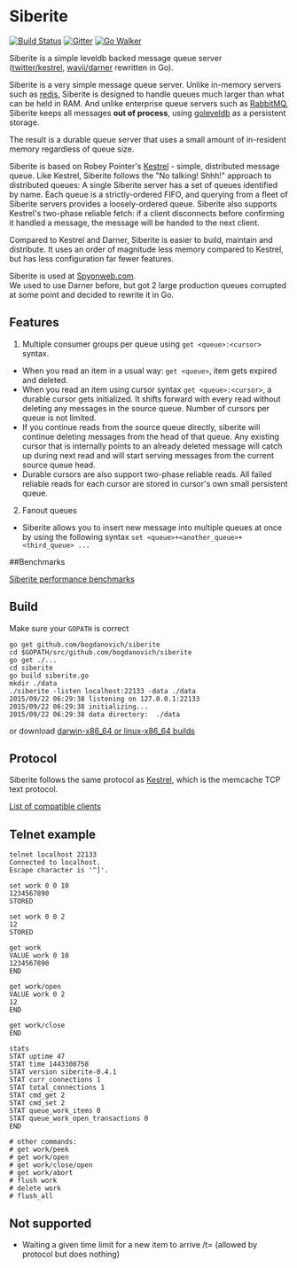 # Siberite
[![Build Status](https://travis-ci.org/bogdanovich/siberite.svg?branch=master)](https://travis-ci.org/bogdanovich/siberite)
[![Gitter](https://badges.gitter.im/Join%20Chat.svg)](https://gitter.im/bogdanovich/siberite?utm_source=badge&utm_medium=badge&utm_campaign=pr-badge&utm_content=badge)
[![Go Walker](http://gowalker.org/api/v1/badge)](https://gowalker.org/github.com/bogdanovich/siberite)

Siberite is a simple leveldb backed message queue server<br>
([twitter/kestrel](https://github.com/twitter/kestrel), [wavii/darner](https://github.com/wavii/darner) rewritten in Go).

Siberite is a very simple message queue server.  Unlike in-memory servers such as [redis](http://redis.io/), Siberite is
designed to handle queues much larger than what can be held in RAM.  And unlike enterprise queue servers such as
[RabbitMQ](http://www.rabbitmq.com/), Siberite keeps all messages **out of process**,
using [goleveldb](https://github.com/syndtr/goleveldb) as a persistent storage.

The result is a durable queue server that uses a small amount of in-resident memory regardless of queue size.

Siberite is based on Robey Pointer's [Kestrel](https://github.com/robey/kestrel) - simple, distributed message queue.
Like Kestrel, Siberite follows the "No talking! Shhh!" approach to distributed queues:
A single Siberite server has a set of queues identified by name.  Each queue is a strictly-ordered FIFO,
and querying from a fleet of Siberite servers provides a loosely-ordered queue.
Siberite also supports Kestrel's two-phase reliable fetch: if a client disconnects before confirming it handled
a message, the message will be handed to the next client.

Compared to Kestrel and Darner, Siberite is easier to build, maintain and distribute.
It uses an order of magnitude less memory compared to Kestrel, but has less configuration far fewer features.

Siberite is used at [Spyonweb.com](http://spyonweb.com).<br>
We used to use Darner before, but got 2 large production queues corrupted at some point and decided to rewrite it in Go.

## Features

1. Multiple consumer groups per queue using `get <queue>:<cursor>` syntax.

  - When you read an item in a usual way: `get <queue>`, item gets expired and deleted.
  - When you read an item using cursor syntax `get <queue>:<cursor>`, a durable
    cursor gets initialized. It shifts forward with every read without deleting
    any messages in the source queue. Number of cursors per queue is not limited.
  - If you continue reads from the source queue directly, siberite will continue
    deleting messages from the head of that queue. Any existing cursor that is
    internally points to an already deleted message will catch up during next read
    and will start serving messages from the current source queue head.
  - Durable cursors are also support two-phase reliable reads. All failed reliable
    reads for each cursor are stored in cursor's own small persistent queue.

2. Fanout queues

  - Siberite allows you to insert new message into multiple queues at once
    by using the following syntax `set <queue>+<another_queue>+<third_queue> ...`



##Benchmarks

[Siberite performance benchmarks](docs/benchmarks.md)


## Build

Make sure your `GOPATH` is correct

```
go get github.com/bogdanovich/siberite
cd $GOPATH/src/github.com/bogdanovich/siberite
go get ./...
cd siberite
go build siberite.go
mkdir ./data
./siberite -listen localhost:22133 -data ./data
2015/09/22 06:29:38 listening on 127.0.0.1:22133
2015/09/22 06:29:38 initializing...
2015/09/22 06:29:38 data directory:  ./data
```

or download [darwin-x86_64 or linux-x86_64 builds](https://github.com/bogdanovich/siberite/releases)

## Protocol

Siberite follows the same protocol as [Kestrel](http://github.com/robey/kestrel/blob/master/docs/guide.md#memcache),
which is the memcache TCP text protocol.

[List of compatible clients](docs/clients.md)

## Telnet example

```
telnet localhost 22133
Connected to localhost.
Escape character is '^]'.

set work 0 0 10
1234567890
STORED

set work 0 0 2
12
STORED

get work
VALUE work 0 10
1234567890
END

get work/open
VALUE work 0 2
12
END

get work/close
END

stats
STAT uptime 47
STAT time 1443308758
STAT version siberite-0.4.1
STAT curr_connections 1
STAT total_connections 1
STAT cmd_get 2
STAT cmd_set 2
STAT queue_work_items 0
STAT queue_work_open_transactions 0
END

# other commands:
# get work/peek
# get work/open
# get work/close/open
# get work/abort
# flush work
# delete work
# flush_all
```


## Not supported

  - Waiting a given time limit for a new item to arrive /t=<milliseconds> (allowed by protocol but does nothing)
